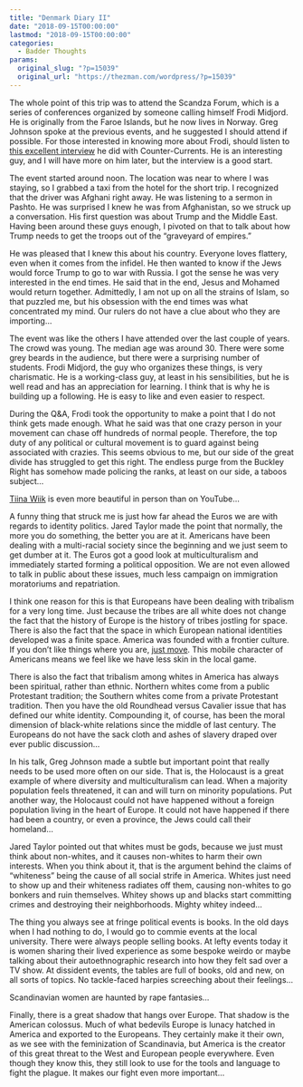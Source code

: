 ```yaml
---
title: "Denmark Diary II"
date: "2018-09-15T00:00:00"
lastmod: "2018-09-15T00:00:00"
categories:
  - Badder Thoughts
params:
  original_slug: "?p=15039"
  original_url: "https://thezman.com/wordpress/?p=15039"
---
```


The whole point of this trip was to attend the Scandza Forum, which is a
series of conferences organized by someone calling himself Frodi
Midjord. He is originally from the Faroe Islands, but he now lives in
Norway. Greg Johnson spoke at the previous events, and he suggested I
should attend if possible. For those interested in knowing more about
Frodi, should listen to [this excellent
interview](https://www.youtube.com/watch?v=dAsb2nE_k9g) he did with
Counter-Currents. He is an interesting guy, and I will have more on him
later, but the interview is a good start.

The event started around noon. The location was near to where I was
staying, so I grabbed a taxi from the hotel for the short trip. I
recognized that the driver was Afghani right away. He was listening to a
sermon in Pashto. He was surprised I knew he was from Afghanistan, so we
struck up a conversation. His first question was about Trump and the
Middle East. Having been around these guys enough, I pivoted on that to
talk about how Trump needs to get the troops out of the “graveyard of
empires.”

He was pleased that I knew this about his country. Everyone loves
flattery, even when it comes from the infidel. He then wanted to know if
the Jews would force Trump to go to war with Russia. I got the sense he
was very interested in the end times. He said that in the end, Jesus and
Mohamed would return together. Admittedly, I am not up on all the
strains of Islam, so that puzzled me, but his obsession with the end
times was what concentrated my mind. Our rulers do not have a clue about
who they are importing…

The event was like the others I have attended over the last couple of
years. The crowd was young. The median age was around 30. There were
some grey beards in the audience, but there were a surprising number of
students. Frodi Midjord, the guy who organizes these things, is very
charismatic. He is a working-class guy, at least in his sensibilities,
but he is well read and has an appreciation for learning. I think that
is why he is building up a following. He is easy to like and even easier
to respect.

During the Q&A, Frodi took the opportunity to make a point that I do not
think gets made enough. What he said was that one crazy person in your
movement can chase off hundreds of normal people. Therefore, the top
duty of any political or cultural movement is to guard against being
associated with crazies. This seems obvious to me, but our side of the
great divide has struggled to get this right. The endless purge from the
Buckley Right has somehow made policing the ranks, at least on our side,
a taboos subject…

[Tiina Wiik](https://twitter.com/swanoftuonela?lang=en) is even more
beautiful in person than on YouTube…

A funny thing that struck me is just how far ahead the Euros we are with
regards to identity politics. Jared Taylor made the point that normally,
the more you do something, the better you are at it. Americans have been
dealing with a multi-racial society since the beginning and we just seem
to get dumber at it. The Euros got a good look at multiculturalism and
immediately started forming a political opposition. We are not even
allowed to talk in public about these issues, much less campaign on
immigration moratoriums and repatriation.

I think one reason for this is that Europeans have been dealing with
tribalism for a very long time. Just because the tribes are all white
does not change the fact that the history of Europe is the history of
tribes jostling for space. There is also the fact that the space in
which European national identities developed was a finite space. America
was founded with a frontier culture. If you don’t like things where you
are, [just
move](https://www.theatlantic.com/business/archive/2016/10/us-geographic-mobility/504968/).
This mobile character of Americans means we feel like we have less skin
in the local game.

There is also the fact that tribalism among whites in America has always
been spiritual, rather than ethnic. Northern whites come from a public
Protestant tradition; the Southern whites come from a private Protestant
tradition. Then you have the old Roundhead versus Cavalier issue that
has defined our white identity. Compounding it, of course, has been the
moral dimension of black-white relations since the middle of last
century. The Europeans do not have the sack cloth and ashes of slavery
draped over ever public discussion…

In his talk, Greg Johnson made a subtle but important point that really
needs to be used more often on our side. That is, the Holocaust is a
great example of where diversity and multiculturalism can lead. When a
majority population feels threatened, it can and will turn on minority
populations. Put another way, the Holocaust could not have happened
without a foreign population living in the heart of Europe. It could not
have happened if there had been a country, or even a province, the Jews
could call their homeland…

Jared Taylor pointed out that whites must be gods, because we just must
think about non-whites, and it causes non-whites to harm their own
interests. When you think about it, that is the argument behind the
claims of “whiteness” being the cause of all social strife in America.
Whites just need to show up and their whiteness radiates off them,
causing non-whites to go bonkers and ruin themselves. Whitey shows up
and blacks start committing crimes and destroying their neighborhoods.
Mighty whitey indeed…

The thing you always see at fringe political events is books. In the old
days when I had nothing to do, I would go to commie events at the local
university. There were always people selling books. At lefty events
today it is women sharing their lived experience as some bespoke weirdo
or maybe talking about their autoethnographic research into how they
felt sad over a TV show. At dissident events, the tables are full of
books, old and new, on all sorts of topics. No tackle-faced harpies
screeching about their feelings…

Scandinavian women are haunted by rape fantasies…

Finally, there is a great shadow that hangs over Europe. That shadow is
the American colossus. Much of what bedevils Europe is lunacy hatched in
America and exported to the Europeans. They certainly make it their own,
as we see with the feminization of Scandinavia, but America is the
creator of this great threat to the West and European people everywhere.
Even though they know this, they still look to use for the tools and
language to fight the plague. It makes our fight even more important…
